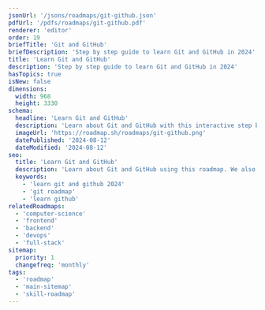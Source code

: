 ```yaml
---
jsonUrl: '/jsons/roadmaps/git-github.json'
pdfUrl: '/pdfs/roadmaps/git-github.pdf'
renderer: 'editor'
order: 19
briefTitle: 'Git and GitHub'
briefDescription: 'Step by step guide to learn Git and GitHub in 2024'
title: 'Learn Git and GitHub'
description: 'Step by step guide to learn Git and GitHub in 2024'
hasTopics: true
isNew: false
dimensions:
  width: 968
  height: 3330
schema:
  headline: 'Learn Git and GitHub'
  description: 'Learn about Git and GitHub with this interactive step by step guide in 2023. We also have resources and short descriptions attached to the roadmap items so you can get everything you want to learn in one place.'
  imageUrl: 'https://roadmap.sh/roadmaps/git-github.png'
  datePublished: '2024-08-12'
  dateModified: '2024-08-12'
seo:
  title: 'Learn Git and GitHub'
  description: 'Learn about Git and GitHub using this roadmap. We also have resources and short descriptions attached to the roadmap items so you can get everything you want to learn in one place.'
  keywords:
    - 'learn git and github 2024'
    - 'git roadmap'
    - 'learn github'
relatedRoadmaps:
  - 'computer-science'
  - 'frontend'
  - 'backend'
  - 'devops'
  - 'full-stack'
sitemap:
  priority: 1
  changefreq: 'monthly'
tags:
  - 'roadmap'
  - 'main-sitemap'
  - 'skill-roadmap'
---
```

